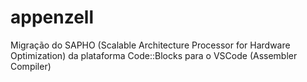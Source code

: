 # appenzell
Migração do SAPHO (Scalable Architecture Processor for Hardware Optimization) da plataforma Code::Blocks para o VSCode (Assembler Compiler)

